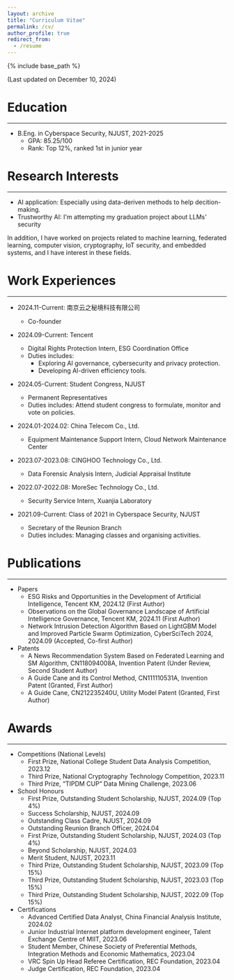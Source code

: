 ```yaml
---
layout: archive
title: "Curriculum Vitae"
permalink: /cv/
author_profile: true
redirect_from:
  - /resume
---
```


{% include base_path %}

(Last updated on December 10, 2024)

Education
======
---
* B.Eng. in Cyberspace Security, NJUST, 2021-2025
  * GPA: 85.25/100
  * Rank: Top 12%, ranked 1st in junior year

Research Interests
======
---
* AI application: Especially using data-deriven methods to help decition-making.
* Trustworthy AI: I'm attempting my graduation project about LLMs' security

In addition, I have worked on projects related to machine learning, federated learning, computer vision, cryptography, IoT security, and embedded systems, and I have interest in these fields.

Work Experiences
======
---
* 2024.11-Current: 南京云之秘境科技有限公司
  * Co-founder

* 2024.09-Current: Tencent
  * Digital Rights Protection Intern, ESG Coordination Office
  * Duties includes:
      * Exploring AI governance, cybersecurity and privacy protection.
      * Developing AI-driven efficiency tools.

* 2024.05-Current: Student Congress, NJUST
  * Permanent Representatives
  * Duties includes: Attend student congress to formulate, monitor and vote on policies.

* 2024.01-2024.02: China Telecom Co., Ltd.
  * Equipment Maintenance Support Intern, Cloud Network Maintenance Center

* 2023.07-2023.08: CINGHOO Technology Co., Ltd.
  * Data Forensic Analysis Intern, Judicial Appraisal Institute

* 2022.07-2022.08: MoreSec Technology Co., Ltd.
  * Security Service Intern, Xuanjia Laboratory

* 2021.09-Current: Class of 2021 in Cyberspace Security, NJUST
  * Secretary of the Reunion Branch
  * Duties includes: Managing classes and organising activities.

Publications
======
---
* Papers
  * ESG Risks and Opportunities in the Development of Artificial Intelligence, Tencent KM, 2024.12 (First Author)
  * Observations on the Global Governance Landscape of Artificial Intelligence Governance, Tencent KM, 2024.11 (First Author)
  * Network Intrusion Detection Algorithm Based on LightGBM Model and Improved Particle Swarm Optimization, CyberSciTech 2024, 2024.09 (Accepted, Co-first Author)
* Patents
  * A News Recommendation System Based on Federated Learning and SM Algorithm, CN118094008A, Invention Patent (Under Review, Second Student Author)
  * A Guide Cane and its Control Method, CN111110531A, Invention Patent (Granted, First Author)
  * A Guide Cane, CN212235240U, Utility Model Patent (Granted, First Author)

Awards
======
---
* Competitions (National Levels)
  * First Prize, National College Student Data Analysis Competition, 2023.12
  * Third Prize, National Cryptography Technology Competition, 2023.11
  * Third Prize, “TIPDM CUP” Data Mining Challenge, 2023.06
* School Honours
  * First Prize, Outstanding Student Scholarship, NJUST, 2024.09 (Top 4%)
  * Success Scholarship, NJUST, 2024.09
  * Outstanding Class Cadre, NJUST, 2024.09
  * Outstanding Reunion Branch Officer, 2024.04
  * First Prize, Outstanding Student Scholarship, NJUST, 2024.03 (Top 4%)
  * Beyond Scholarship, NJUST, 2024.03
  * Merit Student, NJUST, 2023.11
  * Third Prize, Outstanding Student Scholarship, NJUST, 2023.09 (Top 15%)
  * Third Prize, Outstanding Student Scholarship, NJUST, 2023.03 (Top 15%)
  * Third Prize, Outstanding Student Scholarship, NJUST, 2022.09 (Top 15%)
* Certifications
  * Advanced Certified Data Analyst, China Financial Analysis Institute, 2024.02
  * Junior Industrial Internet platform development engineer, Talent Exchange Centre of MIIT, 2023.06
  * Student Member, Chinese Society of Preferential Methods, Integration Methods and Economic Mathematics, 2023.04
  * VRC Spin Up Head Referee Certification, REC Foundation, 2023.04
  * Judge Certification, REC Foundation, 2023.04
